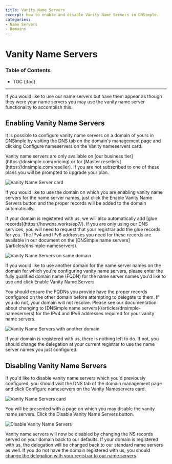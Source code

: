 ```yaml
---
title: Vanity Name Servers
excerpt: How to enable and disable Vanity Name Servers in DNSimple.
categories:
- Name Servers
- Domains
---
```


# Vanity Name Servers

### Table of Contents

* TOC
{:toc}

---

If you would like to use our name servers but have them appear as though they were your name servers you may use the vanity name server functionality to accomplish this.

## Enabling Vanity Name Servers

It is possible to configure vanity name servers on a domain of yours in DNSimple by visiting the <label>DNS</label> tab on the domain's management page and clicking <label>Configure nameservers</label> on the <label>Vanity nameservers</label> card.

<note>
Vanity name servers are only available on [our business tier](https://dnsimple.com/pricing) or for [Master resellers](https://dnsimple.com/reseller). If you are not subscribed to one of these plans you will be prompted to upgrade your plan.
</note>

![Vanity Name Server card](/files/vanity-name-servers-card.png)

If you would like to use the domain on which you are enabling vanity name servers for the name server names, just click the <label>Enable Vanity Name Servers</label> button and the proper records will be added to the domain automatically.

<note>
If your domain is registered with us, we will also automatically add [glue records](https://howdns.works/ep7/). If you are only using our DNS services, you will need to request that your registrar add the glue records for you. The IPv4 and IPv6 addresses you need for these records are available in our document on the [DNSimple name servers](/articles/dnsimple-nameservers).
</note>

![Vanity Name Servers on same domain](/files/vanity-name-servers-same-domain.png)

If you would like to use another domain for the name server names on the domain for which you're configuring vanity name servers, please enter the fully qualified domain name (FQDN) for the name server names you'd like to use and click <label>Enable Vanity Name Servers</label>

<warning>
You should ensure the FQDNs you provide have the proper records configured on the other domain before attempting to delegate to them. If you do not, your domain will not resolve. Please see our documentation about changing to [DNSimple name servers](/articles/dnsimple-nameservers) for the IPv4 and IPv6 addresses required for your vanity name servers.
</warning>

![Vanity Name Servers with another domain](/files/vanity-name-servers-other-domain.png)

If your domain is registered with us, there is nothing left to do. If not, you should change the delegation at your current registrar to use the name server names you just configured.

## Disabling Vanity Name Servers

If you'd like to disable vanity name servers which you'd previously configured, you should visit the <label>DNS</label> tab of the domain management page and click <label>Configure nameservers</label> on the <label>Vanity Nameservers</label> card.

![Vanity Name Servers card](/files/vanity-name-servers-card.png)

You will be presented with a page on which you may disable the vanity name servers. Click the <label>Disable Vanity Name Servers</label> button.

![Disable Vanity Name Servers](/files/vanity-name-servers-disable.png)

Vanity name servers will now be disabled by changing the NS records served on your domain back to our defaults. If your domain is registered with us, the delegation will be changed back to our standard name servers as well. If you do not have the domain registered with us, you should [change the delegation with your registrar to our name servers](http://support.dnsimple.com/articles/delegating-dnsimple-hosted).
